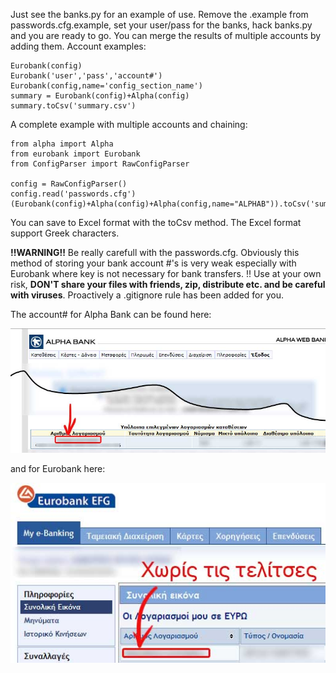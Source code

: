 Just see the banks.py for an example of use. Remove the .example from passwords.cfg.example, set your user/pass for the banks, hack banks.py and you are ready to go. You can merge the results of multiple accounts by adding them. Account examples:

    Eurobank(config)
    Eurobank('user','pass','account#')
    Eurobank(config,name='config_section_name')
    summary = Eurobank(config)+Alpha(config)
    summary.toCsv('summary.csv')
    
A complete example with multiple accounts and chaining:

    from alpha import Alpha
    from eurobank import Eurobank
    from ConfigParser import RawConfigParser
    
    config = RawConfigParser()
    config.read('passwords.cfg')
    (Eurobank(config)+Alpha(config)+Alpha(config,name="ALPHAB")).toCsv('summary.csv').printp()

You can save to Excel format with the toCsv method. The Excel format support Greek characters.

**!!WARNING!!** Be really carefull with the passwords.cfg. Obviously this method of storing your bank account #'s is very weak especially with Eurobank where key is not necessary for bank transfers. !! Use at your own risk, **DON'T share your files with friends, zip, distribute etc. and be careful with viruses**. Proactively a .gitignore rule has been added for you.

The account# for Alpha Bank can be found here:

![Account number for Alpha Bank](https://github.com/scalingexcellence/GrBanksAPI/raw/master/doc/images/alpha.jpg "Account number for Alpha Bank")

and for Eurobank here:

![Account number for Eurobank](https://github.com/scalingexcellence/GrBanksAPI/raw/master/doc/images/eurob.jpg "Account number for Eurobank")
